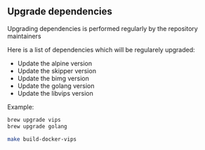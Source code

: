 ## Upgrade dependencies

Upgrading dependencies is performed regularly by the repository maintainers

Here is a list of dependencies which will be regularely upgraded:

 - Update the alpine version
 - Update the skipper version
 - Update the bimg version
 - Update the golang version
 - Update the libvips version

Example:

```bash
brew upgrade vips
brew upgrade golang 

make build-docker-vips
```
